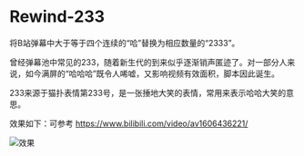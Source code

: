 # Rewind-233
将B站弹幕中大于等于四个连续的“哈”替换为相应数量的“2333”。

曾经弹幕池中常见的233，随着新生代的到来似乎逐渐销声匿迹了。对一部分人来说，如今满屏的“哈哈哈”既令人唏嘘，又影响视频有效面积，脚本因此诞生。

233来源于猫扑表情第233号，是一张捶地大笑的表情，常用来表示哈哈大笑的意思。

效果如下：可参考 https://www.bilibili.com/video/av1606436221/

![效果](https://cdn.loli.garden/gh/WorldlineChanger/Air-Image-Cloud@main/20250523/Snipaste_2025-05-23_19-08-28.1ck5ap2vzvnk.webp)

